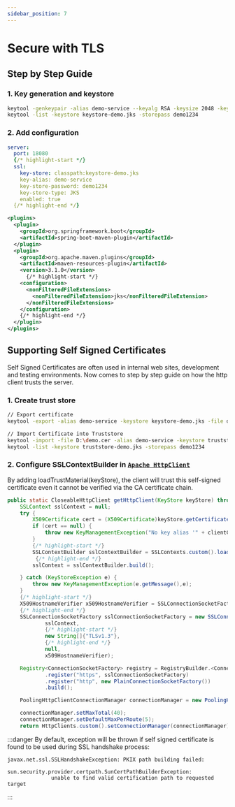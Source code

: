 ```yaml
---
sidebar_position: 7
---
```


# Secure with TLS 
## Step by Step Guide
### 1. Key generation and keystore
```sh
keytool -genkeypair -alias demo-service --keyalg RSA -keysize 2048 -keystore keystore-demo.jks -validity 3650 -storepass demo1234
keytool -list -keystore keystore-demo.jks -storepass demo1234
```
### 2. Add configuration
```yml title="application.yml"
server:
  port: 18080
  {/* highlight-start */}
  ssl:
    key-store: classpath:keystore-demo.jks
    key-alias: demo-service
    key-store-password: demo1234
    key-store-type: JKS
    enabled: true
  {/* highlight-end */}
```
```xml title="pom.yml"
<plugins> 
  <plugin>
    <groupId>org.springframework.boot</groupId>
    <artifactId>spring-boot-maven-plugin</artifactId>
  </plugin>
  <plugin>
    <groupId>org.apache.maven.plugins</groupId>
    <artifactId>maven-resources-plugin</artifactId>
    <version>3.1.0</version>
      {/* highlight-start */}
    <configuration>
      <nonFilteredFileExtensions>
        <nonFilteredFileExtension>jks</nonFilteredFileExtension>
      </nonFilteredFileExtensions>
    </configuration>
    {/* highlight-end */}
  </plugin>
</plugins>
```
## Supporting Self Signed Certificates
Self Signed Certificates are often used in internal web sites, development and testing environments.
Now comes to step by step guide on how the http client trusts the server.
### 1. Create trust store
```sh
// Export certificate
keytool -export -alias demo-service -keystore keystore-demo.jks -file demo.cer -storepass demo1234

// Import Certificate into Truststore
keytool -import -file D:\demo.cer -alias demo-service -keystore truststore-demo.jks -storepass demo1234
keytool -list -keystore truststore-demo.jks -storepass demo1234
```
### 2. Configure SSLContextBuilder in [`Apache HttpClient`](https://hc.apache.org/httpcomponents-client-5.1.x/)
By adding loadTrustMaterial(keyStore), the client will trust this self-signed certificate even it cannot be verified via the CA certificate chain.

```java
public static CloseableHttpClient getHttpClient(KeyStore keyStore) throws NoSuchAlgorithmException, KeyManagementException {
    SSLContext sslContext = null;
    try {
        X509Certificate cert = (X509Certificate)keyStore.getCertificate(clientCertAlias);
        if (cert == null) {
            throw new KeyManagementException("No key alias '" + clientCertAlias + "' found in key store, cannot authenticate to server");
        }
        {/* highlight-start */}
        SSLContextBuilder sslContextBuilder = SSLContexts.custom().loadTrustMaterial(keyStore);
         {/* highlight-end */}
        sslContext = sslContextBuilder.build();

    } catch (KeyStoreException e) {
        throw new KeyManagementException(e.getMessage(),e);
    }
    {/* highlight-start */}
    X509HostnameVerifier x509HostnameVerifier = SSLConnectionSocketFactory.ALLOW_ALL_HOSTNAME_VERIFIER;
    {/* highlight-end */}
    SSLConnectionSocketFactory sslConnectionSocketFactory = new SSLConnectionSocketFactory(
            sslContext,
            {/* highlight-start */}
            new String[]{"TLSv1.3"},
            {/* highlight-end */}
            null,
            x509HostnameVerifier);

    Registry<ConnectionSocketFactory> registry = RegistryBuilder.<ConnectionSocketFactory>create()
            .register("https", sslConnectionSocketFactory)
            .register("http", new PlainConnectionSocketFactory())
            .build();

    PoolingHttpClientConnectionManager connectionManager = new PoolingHttpClientConnectionManager(registry);

    connectionManager.setMaxTotal(40);
    connectionManager.setDefaultMaxPerRoute(5);
    return HttpClients.custom().setConnectionManager(connectionManager).build();
```

:::danger
  By default, exception will be thrown if self signed certificate is found to be used during SSL handshake process:

  ```
  javax.net.ssl.SSLHandshakeException: PKIX path building failed: 
                sun.security.provider.certpath.SunCertPathBuilderException:             
                unable to find valid certification path to requested target
  ```
:::
